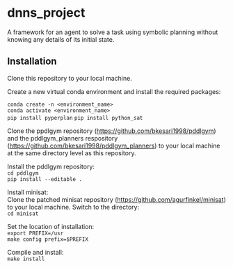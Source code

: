 # dnns_project

A framework for an agent to solve a task using symbolic planning without knowing any details of its initial state.

## Installation

Clone this repository to your local machine. <br />

Create a new virtual conda environment and install the required packages: <br />

`conda create -n <environment_name>` <br />
`conda activate <environment_name>` <br />
`pip install pyperplan`
`pip install python_sat`

Clone the ppdlgym repository (https://github.com/bkesari1998/pddlgym) and the pddlgym_planners respository (https://github.com/bkesari1998/pddlgym_planners) to your local machine at the same directory level as this repository. <br />

Install the pddlgym repository: <br />
`cd pddlgym` <br />
`pip install --editable .` <br />

Install minisat: <br />
Clone the patched minisat repository (https://github.com/agurfinkel/minisat) to your local machine. Switch to the directory: <br />
`cd minisat`

Set the location of installation: <br />
`export PREFIX=/usr` <br />
`make config prefix=$PREFIX`<br />

Compile and install: <br />
`make install`
